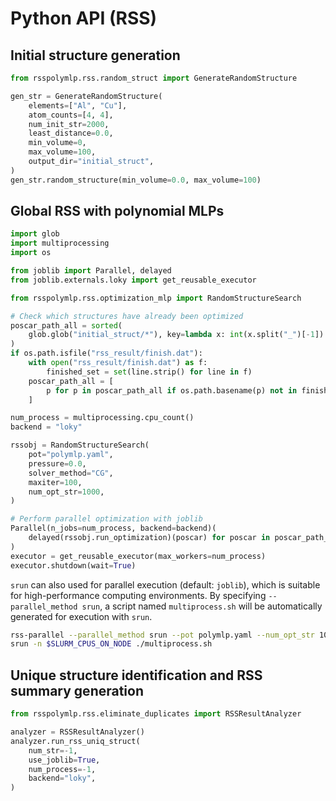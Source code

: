 # Python API (RSS)

## Initial structure generation
```python
from rsspolymlp.rss.random_struct import GenerateRandomStructure

gen_str = GenerateRandomStructure(
    elements=["Al", "Cu"],
    atom_counts=[4, 4],
    num_init_str=2000,
    least_distance=0.0,
    min_volume=0,
    max_volume=100,
    output_dir="initial_struct",
)
gen_str.random_structure(min_volume=0.0, max_volume=100)
```


## Global RSS with polynomial MLPs
```python
import glob
import multiprocessing
import os

from joblib import Parallel, delayed
from joblib.externals.loky import get_reusable_executor

from rsspolymlp.rss.optimization_mlp import RandomStructureSearch

# Check which structures have already been optimized
poscar_path_all = sorted(
    glob.glob("initial_struct/*"), key=lambda x: int(x.split("_")[-1])
)
if os.path.isfile("rss_result/finish.dat"):
    with open("rss_result/finish.dat") as f:
        finished_set = set(line.strip() for line in f)
    poscar_path_all = [
        p for p in poscar_path_all if os.path.basename(p) not in finished_set
    ]

num_process = multiprocessing.cpu_count()
backend = "loky"

rssobj = RandomStructureSearch(
    pot="polymlp.yaml",
    pressure=0.0,
    solver_method="CG",
    maxiter=100,
    num_opt_str=1000,
)

# Perform parallel optimization with joblib
Parallel(n_jobs=num_process, backend=backend)(
    delayed(rssobj.run_optimization)(poscar) for poscar in poscar_path_all
)
executor = get_reusable_executor(max_workers=num_process)
executor.shutdown(wait=True)
```

`srun` can also used for parallel execution (default: `joblib`), which is suitable for high-performance computing environments. 
By specifying `--parallel_method srun`, a script named `multiprocess.sh` will be automatically generated for execution with `srun`. 

```bash
rss-parallel --parallel_method srun --pot polymlp.yaml --num_opt_str 1000
srun -n $SLURM_CPUS_ON_NODE ./multiprocess.sh
```

## Unique structure identification and RSS summary generation
```python
from rsspolymlp.rss.eliminate_duplicates import RSSResultAnalyzer

analyzer = RSSResultAnalyzer()
analyzer.run_rss_uniq_struct(
    num_str=-1,
    use_joblib=True,
    num_process=-1,
    backend="loky",
)
```

